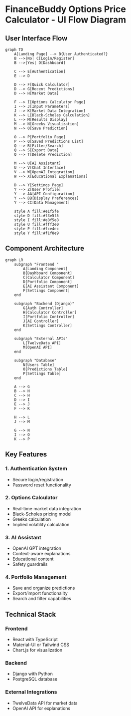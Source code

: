 # FinanceBuddy Options Price Calculator - UI Flow Diagram

## User Interface Flow

```mermaid
graph TD
    A[Landing Page] --> B{User Authenticated?}
    B -->|No| C[Login/Register]
    B -->|Yes| D[Dashboard]

    C --> E[Authentication]
    E --> D

    D --> F[Quick Calculator]
    D --> G[Recent Predictions]
    D --> H[Market Data]

    F --> I[Options Calculator Page]
    I --> J[Input Parameters]
    J --> K[Market Data Integration]
    K --> L[Black-Scholes Calculation]
    L --> M[Results Display]
    M --> N[Greeks Visualization]
    N --> O[Save Prediction]

    O --> P[Portfolio Page]
    P --> Q[Saved Predictions List]
    Q --> R[Filter/Search]
    Q --> S[Export Data]
    Q --> T[Delete Prediction]

    M --> U[AI Assistant]
    U --> V[Chat Interface]
    V --> W[OpenAI Integration]
    W --> X[Educational Explanations]

    D --> Y[Settings Page]
    Y --> Z[User Profile]
    Y --> AA[API Configuration]
    Y --> BB[Display Preferences]
    Y --> CC[Data Management]

    style A fill:#e1f5fe
    style D fill:#f3e5f5
    style I fill:#e8f5e8
    style U fill:#fff3e0
    style P fill:#fce4ec
    style Y fill:#f1f8e9
```

## Component Architecture

```mermaid
graph LR
    subgraph "Frontend "
        A[Landing Component]
        B[Dashboard Component]
        C[Calculator Component]
        D[Portfolio Component]
        E[AI Assistant Component]
        F[Settings Component]
    end

    subgraph "Backend (Django)"
        G[Auth Controller]
        H[Calculator Controller]
        I[Portfolio Controller]
        J[AI Controller]
        K[Settings Controller]
    end

    subgraph "External APIs"
        L[TwelveData API]
        M[OpenAI API]
    end

    subgraph "Database"
        N[Users Table]
        O[Predictions Table]
        P[Settings Table]
    end

    A --> G
    B --> H
    C --> H
    D --> I
    E --> J
    F --> K

    H --> L
    J --> M

    G --> N
    I --> O
    K --> P
```

## Key Features

### 1. **Authentication System**
- Secure login/registration
- Password reset functionality

### 2. **Options Calculator**
- Real-time market data integration
- Black-Scholes pricing model
- Greeks calculation
- Implied volatility calculation

### 3. **AI Assistant**
- OpenAI GPT integration
- Context-aware explanations
- Educational content
- Safety guardrails

### 4. **Portfolio Management**
- Save and organize predictions
- Export/import functionality
- Search and filter capabilities

## Technical Stack

### Frontend
- React with TypeScript
- Material-UI or Tailwind CSS
- Chart.js for visualization

### Backend
- Django with Python
- PostgreSQL database

### External Integrations
- TwelveData API for market data
- OpenAI API for explanations

